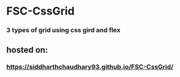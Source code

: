 # FSC-CssGrid
### 3 types of grid using css gird and flex

## hosted on:
### https://siddharthchaudhary93.github.io/FSC-CssGrid/
